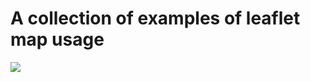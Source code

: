 <h1>A collection of examples of leaflet map usage </h1>
<img src="https://static.vaadin.com/directory/user11/icon/file1254560279065072985_1554458173229file1312710634264522330_1554291323036leaflet-directory-logo-example.png">

